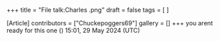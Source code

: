 +++
title = "File talk:Charles .png"
draft = false
tags = [ ]

[Article]
contributors = ["Chuckepoggers69"]
gallery = []
+++
you arent ready for this one  () 15:01, 29 May 2024 (UTC)